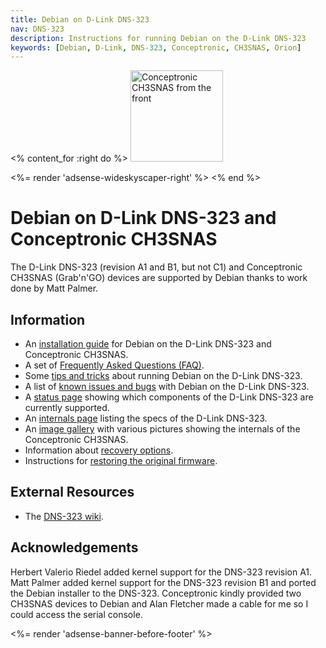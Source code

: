 ```yaml
---
title: Debian on D-Link DNS-323
nav: DNS-323
description: Instructions for running Debian on the D-Link DNS-323
keywords: [Debian, D-Link, DNS-323, Conceptronic, CH3SNAS, Orion]
---
```


<% content_for :right do %>
<img src = "images/r_ch3snas_front.jpg" class="border" alt="Conceptronic CH3SNAS from the front" width="148" height="146" />

<%= render 'adsense-wideskyscaper-right' %>
<% end %>

<h1>Debian on D-Link DNS-323 and Conceptronic CH3SNAS</h1>

The D-Link DNS-323 (revision A1 and B1, but not C1) and Conceptronic
CH3SNAS (Grab'n'GO) devices are supported by Debian thanks to work done by
Matt Palmer.

<h2>Information</h2>

<ul>

<li>An <a href = "install">installation guide</a> for Debian on the D-Link
DNS-323 and Conceptronic CH3SNAS.</li>

<li>A set of <a href = "faq">Frequently Asked Questions (FAQ)</a>.</li>

<li>Some <a href = "tips">tips and tricks</a> about running Debian on the
D-Link DNS-323.</li>

<li>A list of <a href = "known-issues">known issues and bugs</a> with
Debian on the D-Link DNS-323.</li>

<li>A <a href = "status">status page</a> showing which components of the
D-Link DNS-323 are currently supported.</li>

<li>An <a href = "specs">internals page</a> listing the specs of the D-Link
DNS-323.</li>

<li>An <a href = "gallery">image gallery</a> with various pictures showing
the internals of the Conceptronic CH3SNAS.</li>

<li>Information about <a href = "recovery">recovery options</a>.</li>

<li>Instructions for <a href = "deinstall">restoring the original
firmware</a>.</li>

</ul>

<h2>External Resources</h2>

<ul>

<li>The <a href = "http://dns323.kood.org/">DNS-323 wiki</a>.</li>

</ul>

<h2>Acknowledgements</h2>

Herbert Valerio Riedel added kernel support for the DNS-323 revision A1.
Matt Palmer added kernel support for the DNS-323 revision B1 and ported the
Debian installer to the DNS-323.  Conceptronic kindly provided two CH3SNAS
devices to Debian and Alan Fletcher made a cable for me so I could access the
serial console.

<div class="bbf">
<%= render 'adsense-banner-before-footer' %>
</div>

